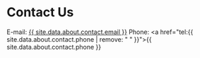 # Contact Us

E-mail: <a href="mailto:{{ site.data.about.contact.email }}">{{ site.data.about.contact.email }}</a>
Phone: <a href="tel:{{ site.data.about.contact.phone | remove: " " }}">{{ site.data.about.contact.phone }}</a>
